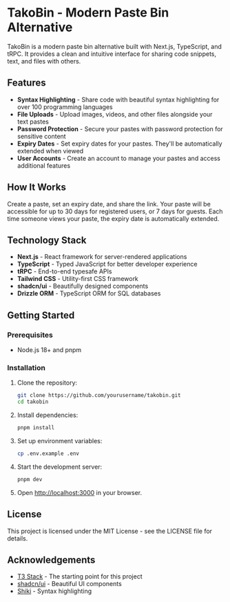 # TakoBin - Modern Paste Bin Alternative

TakoBin is a modern paste bin alternative built with Next.js, TypeScript, and tRPC. It provides a clean and intuitive interface for sharing code snippets, text, and files with others.

## Features

- **Syntax Highlighting** - Share code with beautiful syntax highlighting for over 100 programming languages
- **File Uploads** - Upload images, videos, and other files alongside your text pastes
- **Password Protection** - Secure your pastes with password protection for sensitive content
- **Expiry Dates** - Set expiry dates for your pastes. They'll be automatically extended when viewed
- **User Accounts** - Create an account to manage your pastes and access additional features

## How It Works

Create a paste, set an expiry date, and share the link. Your paste will be accessible for up to 30 days for registered users, or 7 days for guests. Each time someone views your paste, the expiry date is automatically extended.

## Technology Stack

- **Next.js** - React framework for server-rendered applications
- **TypeScript** - Typed JavaScript for better developer experience
- **tRPC** - End-to-end typesafe APIs
- **Tailwind CSS** - Utility-first CSS framework
- **shadcn/ui** - Beautifully designed components
- **Drizzle ORM** - TypeScript ORM for SQL databases

## Getting Started

### Prerequisites

- Node.js 18+ and pnpm

### Installation

1. Clone the repository:
   ```bash
   git clone https://github.com/yourusername/takobin.git
   cd takobin
   ```

2. Install dependencies:
   ```bash
   pnpm install
   ```

3. Set up environment variables:
   ```bash
   cp .env.example .env
   ```

4. Start the development server:
   ```bash
   pnpm dev
   ```

5. Open [http://localhost:3000](http://localhost:3000) in your browser.

## License

This project is licensed under the MIT License - see the LICENSE file for details.

## Acknowledgements

- [T3 Stack](https://create.t3.gg/) - The starting point for this project
- [shadcn/ui](https://ui.shadcn.com/) - Beautiful UI components
- [Shiki](https://shiki.matsu.io/) - Syntax highlighting

